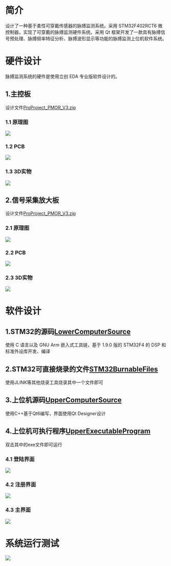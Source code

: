 # 简介
设计了一种基于柔性可穿戴传感器的脉搏监测系统。采用 STM32F402RCT6 微控制器，实现了可穿戴的脉搏监测硬件系统。采用 Qt 框架开发了一款具有脉搏信号预处理、脉搏频率特征分析、脉搏波形显示等功能的脉搏监测上位机软件系统。
# 硬件设计
脉搏监测系统的硬件是使用立创 EDA 专业版软件设计的。
## 1.主控板
设计文件[ProProject_PMOR_V3.zip](Hardware\ProProject_PMOR_V3.zip)
### 1.1 原理图
![](pictures/SCH_PMOR.svg)
### 1.2 PCB
![](pictures/PCB_PMOR.png)
### 1.3 3D实物
![](pictures/3D_PMOR.png)
## 2.信号采集放大板
设计文件[ProProject_PMOR_V3.zip](Hardware\ProProject_R2V_V3.zip)
### 2.1 原理图
![](pictures/SCH_R2V.svg)
### 2.2 PCB
![](pictures/PCB_R2V.png)
### 2.3 3D实物
![](pictures/3D_R2V.png)
# 软件设计
## 1.STM32的源码[LowerComputerSource](Software\LowerComputerSource\readme.md)
使用 C 语言以及 GNU Arm 嵌入式工具链，基于 1.9.0 版的 STM32F4 的 DSP 和标准外设库开发、编译
## 2.STM32可直接烧录的文件[STM32BurnableFiles](Software\STM32BurnableFiles\readme.md)
使用JLINK等其他烧录工具烧录其中一个文件即可
## 3.上位机源码[UpperComputerSource](Software\UpperComputerSource\readme.md)
使用C++基于Qt6编写，界面使用Qt Designer设计
## 4.上位机可执行程序[UpperExecutableProgram](Software\UpperExecutableProgram\readme.md)
双击其中的exe文件即可运行
### 4.1 登陆界面
![](pictures/logon.png)
### 4.2 注册界面
![](pictures/login.png)
### 4.3 主界面
![](pictures/main.png)
# 系统运行测试
![](pictures/run.gif)